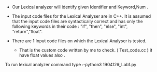- Our Lexical analyzer will identify given Identifier and Keyword,Num .
- The input code files for the Lexical Analyser are in C++. It is assumed that the input code files are syntactically correct
and has only the following keywords in their code : "if", "then", "else", "int", "return","float".

- There are 1 Input code files on which the Lexical Analyser is tested. 
    - That is the custom code written by me to check. ( Test_code.cc ) it have float values also .


To run lexical analyzer command type :-python3 1904129_Lab1.py
